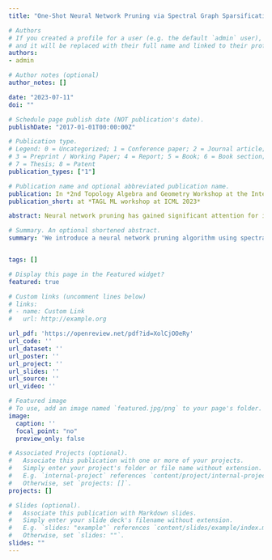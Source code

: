 ```yaml
---
title: "One-Shot Neural Network Pruning via Spectral Graph Sparsification"

# Authors
# If you created a profile for a user (e.g. the default `admin` user), write the username (folder name) here
# and it will be replaced with their full name and linked to their profile.
authors:
- admin

# Author notes (optional)
author_notes: []

date: "2023-07-11"
doi: ""

# Schedule page publish date (NOT publication's date).
publishDate: "2017-01-01T00:00:00Z"

# Publication type.
# Legend: 0 = Uncategorized; 1 = Conference paper; 2 = Journal article;
# 3 = Preprint / Working Paper; 4 = Report; 5 = Book; 6 = Book section;
# 7 = Thesis; 8 = Patent
publication_types: ["1"]

# Publication name and optional abbreviated publication name.
publication: In *2nd Topology Algebra and Geometry Workshop at the International Conference on Machine Learning 2023*
publication_short: at *TAGL ML workshop at ICML 2023*

abstract: Neural network pruning has gained significant attention for its potential to reduce computational resources required for training and inference. A large body of research has shown that networks can be pruned both after training and at initialisation, while maintaining competitive accuracy compared to dense networks. However, current methods rely on iteratively pruning or repairing the network to avoid over-pruning and layer collapse. Recent work has found that by treating neural networks as a sequence of bipartite graphs, pruning can be studied through the lens of spectral graph theory. Therefore, in this work, we propose a novel pruning approach using spectral sparsification, which aims to preserve meaningful properties of a dense graph with a sparse subgraph, by preserving the spectrum of the dense graph's adjacency matrix. We empirically validate and investigate our method, and show that one-shot pruning using spectral sparsification preserves performance at higher levels of sparsity compared to its one-shot counterparts. Additionally, we theoretically analyse our method with respect to local and global connectivity.

# Summary. An optional shortened abstract.
summary: 'We introduce a neural network pruning algorithm using spectral graph sparsification, empirically demonstrating its effectiveness in preserving performance at higher sparsity levels and providing theoretical analyses of local and global network connectivity.'


tags: []

# Display this page in the Featured widget?
featured: true

# Custom links (uncomment lines below)
# links:
# - name: Custom Link
#   url: http://example.org

url_pdf: 'https://openreview.net/pdf?id=XolCjOOeRy'
url_code: ''
url_dataset: ''
url_poster: ''
url_project: ''
url_slides: ''
url_source: ''
url_video: ''

# Featured image
# To use, add an image named `featured.jpg/png` to your page's folder.
image:
  caption: ''
  focal_point: "no"
  preview_only: false

# Associated Projects (optional).
#   Associate this publication with one or more of your projects.
#   Simply enter your project's folder or file name without extension.
#   E.g. `internal-project` references `content/project/internal-project/index.md`.
#   Otherwise, set `projects: []`.
projects: []

# Slides (optional).
#   Associate this publication with Markdown slides.
#   Simply enter your slide deck's filename without extension.
#   E.g. `slides: "example"` references `content/slides/example/index.md`.
#   Otherwise, set `slides: ""`.
slides: ""
---
```

